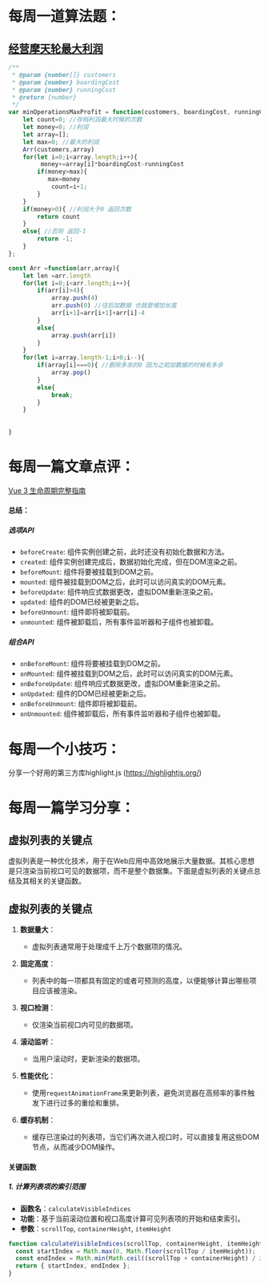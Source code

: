 # 每周一道算法题：
## [经营摩天轮最大利润](https://leetcode.cn/problems/maximum-profit-of-operating-a-centennial-wheel/description/)
```JavaScript
/**
 * @param {number[]} customers
 * @param {number} boardingCost
 * @param {number} runningCost
 * @return {number}
 */
var minOperationsMaxProfit = function(customers, boardingCost, runningCost) {
    let count=0; //存档利润最大时候的次数
    let money=0; //利润
    let array=[];
    let max=0; //最大的利润
    Arr(customers,array) 
    for(let i=0;i<array.length;i++){
         money+=array[i]*boardingCost-runningCost
        if(money>max){
           max=money 
            count=i+1; 
        }
    }
    if(money>0){ //利润大于0 返回次数
        return count
    }
    else{ //否则 返回-1
        return -1;
    }
};

const Arr =function(arr,array){
    let len =arr.length
    for(let i=0;i<arr.length;i++){
        if(arr[i]>4){
            array.push(4)
            arr.push(0) //往后加数据 也就是增加长度
            arr[i+1]=arr[i+1]+arr[i]-4
        }
        else{
            array.push(arr[i])
        }
    }
    for(let i=array.length-1;i>0;i--){
        if(array[i]===0){ //删除多余的0 因为之前加数据的时候有多余
            array.pop()
        }
        else{
            break;
        }
    }
    
    
}
```

# 每周一篇文章点评：
[Vue 3 生命周期完整指南](https://segmentfault.com/a/1190000039680245)


#### 总结：

##### 选项API

- `beforeCreate`: 组件实例创建之前，此时还没有初始化数据和方法。
- `created`: 组件实例创建完成后，数据初始化完成，但在DOM渲染之前。
- `beforeMount`: 组件将要被挂载到DOM之前。
- `mounted`: 组件被挂载到DOM之后，此时可以访问真实的DOM元素。
- `beforeUpdate`: 组件响应式数据更改，虚拟DOM重新渲染之前。
- `updated`: 组件的DOM已经被更新之后。
- `beforeUnmount`: 组件即将被卸载前。
- `unmounted`: 组件被卸载后，所有事件监听器和子组件也被卸载。

##### 组合API

- `onBeforeMount`: 组件将要被挂载到DOM之前。
- `onMounted`: 组件被挂载到DOM之后，此时可以访问真实的DOM元素。
- `onBeforeUpdate`: 组件响应式数据更改，虚拟DOM重新渲染之前。
- `onUpdated`: 组件的DOM已经被更新之后。
- `onBeforeUnmount`: 组件即将被卸载前。
- `onUnmounted`: 组件被卸载后，所有事件监听器和子组件也被卸载。


# 每周一个小技巧：
分享一个好用的第三方库highlight.js (https://highlightjs.org/)


# 每周一篇学习分享：
## 虚拟列表的关键点

虚拟列表是一种优化技术，用于在Web应用中高效地展示大量数据。其核心思想是只渲染当前视口可见的数据项，而不是整个数据集。下面是虚拟列表的关键点总结及其相关的关键函数。

## 虚拟列表的关键点

1. **数据量大**：
   - 虚拟列表通常用于处理成千上万个数据项的情况。

2. **固定高度**：
   - 列表中的每一项都具有固定的或者可预测的高度，以便能够计算出哪些项目应该被渲染。

3. **视口检测**：
   - 仅渲染当前视口内可见的数据项。

4. **滚动监听**：
   - 当用户滚动时，更新渲染的数据项。

5. **性能优化**：
   - 使用`requestAnimationFrame`来更新列表，避免浏览器在高频率的事件触发下进行过多的重绘和重排。

6. **缓存机制**：
   - 缓存已渲染过的列表项，当它们再次进入视口时，可以直接复用这些DOM节点，从而减少DOM操作。

#### 关键函数

##### 1. 计算列表项的索引范围

- **函数名**：`calculateVisibleIndices`
- **功能**：基于当前滚动位置和视口高度计算可见列表项的开始和结束索引。
- **参数**：`scrollTop`, `containerHeight`, `itemHeight`

```javascript
function calculateVisibleIndices(scrollTop, containerHeight, itemHeight) {
  const startIndex = Math.max(0, Math.floor(scrollTop / itemHeight));
  const endIndex = Math.min(Math.ceil((scrollTop + containerHeight) / itemHeight), items.length);
  return { startIndex, endIndex };
}
```
